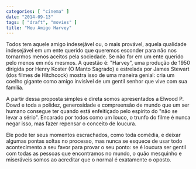 ```yaml
---
categories: [ "cinema" ]
date: "2014-09-13"
tags: [ "draft", "movies" ]
title: "Meu Amigo Harvey"
---
```

Todos tem aquele amigo indesejável ou, o mais provável, aquela qualidade
indesejável em um ente querido que queremos esconder para não nos
tornarmos menos aceitos pela sociedade. Se não for em um ente querido
pelo menos em nós mesmos. A questão é: "Harvey", uma produção de
1950 dirigida por Henry Koster (O Manto Sagrado) e estrelada por James
Stewart (dos filmes de Hitchcock) mostra isso de uma maneira genial:
cria um coelho gigante como amigo invisível de um gentil senhor que
vive com sua família.

A partir dessa proposta simples e direta somos apresentados a Elwood
P. Dowd e toda a polidez, generosidade e compreensão de mundo que um
ser humano consegue ter quando está enfeitiçado pelo espírito do
"não se levar a sério". Encarado por todos como um louco, o trunfo do
filme é nunca negar isso, mas fazer repensar o conceito de loucura.

Ele pode ter seus momentos escrachados, como toda comédia, e deixar
algumas pontas soltas no processo, mas nunca se esquece de usar todo
acontecimento a seu favor para provar o seu ponto: se é loucura ser
gentil com todas as pessoas que encontramos no mundo, o quão mesquinho
e miseráveis somos ao acreditar que o normal é exatamente o oposto.
